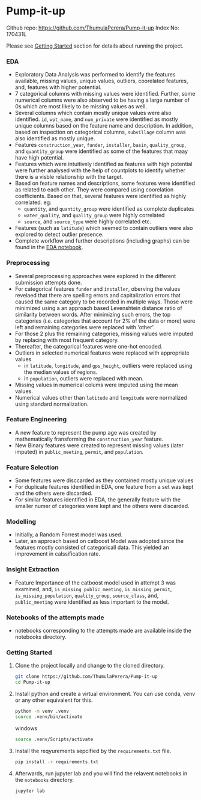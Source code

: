 # Pump-it-up

Github repo: https://github.com/ThumulaPerera/Pump-it-up
Index No: 170431L

Please see [Getting Started](#getting-started) section for details about running the project.

### EDA

- Exploratory Data Analysis was performed to identify the features available, missing values, unique values, outliers, coorelated features, and, features with higher potential.  
- 7 categorical columns with missing values were identified. Further, some numerical columns were also abserved to be having a large number of 0s which are most likely to be missing values as well.
- Several columns which contain mostly unique values were also identified. `id`, `wpt_name`, and `num_private` were identified as mostly unique columns based on the feature name and description. In addition, based on inspection on categorical columns, `subvillage` column was also identified as mostly unique. 
- Features `construction_year`, `funder`, `installer`, `basin`, `quality_group`, and `quantity_group` were identified as some of the features that maay have high potential.
- Features which were intuitively identified as features with high potential were further analysed with the help of countplots to identify whether there is a visble relationship with the target.
- Based on feature names and descriptions, some features were identified as related to each other. They were compared using coorelation coefficients. Based on that, several features were identified as highly correlated. eg:
   - `quantity`, and `quantity_group` were identified as complete duplicates
   - `water_quality`, and `quality_group` were highly correlated
   - `source`, and `source_type` were highly correlated
   etc.
- Features (such as `latitude`) which seemed to contain outliers were also explored to detect outlier presence.
- Complete workflow and further descriptions (including graphs) can be found in the [EDA notebook](notebooks/EDA.ipynb).

### Preprocessing

- Several preprocessing approaches were explored in the different submission attempts done.
- For categorical features `funder` and `installer`, oberving the values revelaed that there are spelling errors and capitalization errors that caused the same category to be recorded in multiple ways. Those were minimized using a an approach based Levenshtein distance ratio of similarity between words. After minimizing such errors, the top categories (i.e. categories that account for 2% of the data or more) were left and remaining categories were replaced with 'other'.
- For those 2 plus the remaining categories, missing values were imputed by replacing with most frequent category. 
- Thereafter, the categorical features were one-hot encoded.
- Outliers in selected numerical features were replaced with appropriate values
   - in `latitude`, `longitude`, and `gps_height`, outliers were replaced using the median values of regions.
   - in `population`, outliers were replaced with mean.
- Missing values in numerical colums were imputed using the mean values.
- Numerical values other than `latitude` and `longitude` were normalized using standard normalization.

### Feature Engineering

- A new feature to represent the pump age was created by mathematically fransforming the `construction_year` feature.
- New Binary features were created to represent missing values (later imputed) in `public_meeting`, `permit`, and `population`.

### Feature Selection

- Some features were disccarded as they contained mostly unique values
- For duplicate features identified in EDA, one feature from a set was kept and the others were discarded.
- For similar features identified in EDA, the generally feature with the smaller numer of categories were kept and the others were discarded.   

### Modelling

- Initially, a Random Forrest model was used.
- Later, an approach based on catboost Model was adopted since the features mostly consisted of categoricall data. This yielded an improvement in calssification rate.

### Insight Extraction

- Feature Importance of the catboost model used in attempt 3 was examined, and, `is_missing_public_meeting`, `is_missing_permit`, `is_missing_population`, `quality_group`, `source_class`, and, `public_meeting` were identified as less important to the model.

### Notebooks of the attempts made

- notebooks corresponding to the attempts made are available inside the notebooks directory.







### Getting Started

1. Clone the project locally and change to the cloned directory.

   ```bash
   git clone https://github.com/ThumulaPerera/Pump-it-up
   cd Pump-it-up
   ```

2. Install python and create a virtual environment. You can use conda, venv or any other equivalent for this.

   ```bash
   python -m venv .venv
   source .venv/bin/activate
   ```

   windows

   ```bash
   source .venv/Scripts/activate
   ```

3. Install the reqyurements sepcified by the `requirements.txt` file.

   ```bash
   pip install -r requirements.txt
   ```

4. Afterwards, run jupyter lab and you will find the relavent notebooks in the `notebooks` directory.
   ```bash
   jupyter lab
   ```